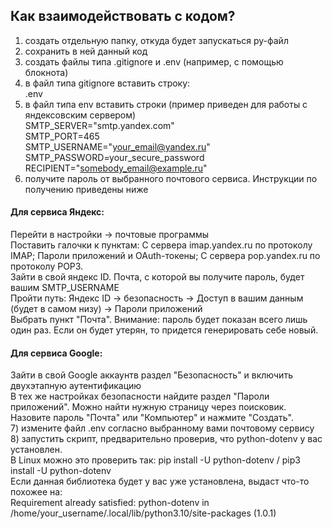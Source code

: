 ## Как взаимодействовать с кодом?
1) создать отдельную папку, откуда будет запускаться py-файл<br>
2) сохранить в ней данный код <br>
3) создать файлы типа .gitignore и .env (например, с помощью блокнота) <br>
4) в файл типа gitignore вставить строку:<br>
.env<br>
5) в файл типа env вставить строки (пример приведен для работы с яндексовским сервером)<br>
SMTP_SERVER="smtp.yandex.com"<br>
SMTP_PORT=465<br>
SMTP_USERNAME="your_email@yandex.ru"<br>
SMTP_PASSWORD=your_secure_password<br>
RECIPIENT="somebody_email@example.ru"<br>
6) получите пароль от выбранного почтового сервиса. Инструкции по получению приведены ниже
#### Для сервиса Яндекс: <br>
Перейти в настройки -> почтовые программы <br>
Поставить галочки к пунктам: С сервера imap.yandex.ru по протоколу IMAP; Пароли приложений и OAuth-токены; С сервера pop.yandex.ru по протоколу POP3. <br>
Зайти в свой яндекс ID. Почта, с которой вы получите пароль, будет вашим SMTP_USERNAME <br>
Пройти путь: Яндекс ID -> безопасность -> Доступ в вашим данным (будет в самом низу) -> Пароли приложений <br>
Выбрать пункт "Почта". Внимание: пароль будет показан всего лишь один раз. Если он будет утерян, то придется генерировать себе новый. <br>
#### Для сервиса Google: <br>
Зайти в свой Google аккаунтв раздел "Безопасность" и включить двухэтапную аутентификацию <br>
В тех же настройках безопасности найдите раздел "Пароли приложений". Можно найти нужную страницу через поисковик. <br>
Назовите пароль "Почта" или "Компьютер" и нажмите "Создать".<br>
7) измените файл .env согласно выбранному вами почтовому сервису <br>
8) запустить скрипт, предварительно проверив, что python-dotenv у вас установлен. <br>
В Linux можно это проверить так: pip install -U python-dotenv / pip3 install -U python-dotenv <br>
Если данная библиотека будет у вас уже установлена, выдаст что-то похожее на: <br>
Requirement already satisfied: python-dotenv in /home/your_username/.local/lib/python3.10/site-packages (1.0.1) <br>

